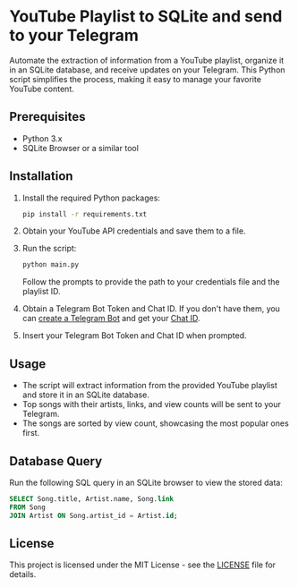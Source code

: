 # YouTube Playlist to SQLite and send to your Telegram

Automate the extraction of information from a YouTube playlist, organize it in an SQLite database, and receive updates on your Telegram. This Python script simplifies the process, making it easy to manage your favorite YouTube content.

## Prerequisites

- Python 3.x
- SQLite Browser or a similar tool

## Installation

1. Install the required Python packages:

    ```bash
    pip install -r requirements.txt
    ```

2. Obtain your YouTube API credentials and save them to a file.

3. Run the script:

    ```bash
    python main.py
    ```

    Follow the prompts to provide the path to your credentials file and the playlist ID.

4. Obtain a Telegram Bot Token and Chat ID. If you don't have them, you can [create a Telegram Bot](https://core.telegram.org/bots#botfather) and get your [Chat ID](https://t.me/getmyid_bot).

5. Insert your Telegram Bot Token and Chat ID when prompted.

## Usage

- The script will extract information from the provided YouTube playlist and store it in an SQLite database.
- Top songs with their artists, links, and view counts will be sent to your Telegram.
- The songs are sorted by view count, showcasing the most popular ones first.

## Database Query

Run the following SQL query in an SQLite browser to view the stored data:

```sql
SELECT Song.title, Artist.name, Song.link
FROM Song
JOIN Artist ON Song.artist_id = Artist.id;
```


## License
This project is licensed under the MIT License - see the [LICENSE](LICENSE) file for details.
